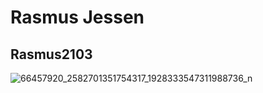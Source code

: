 <h1>Rasmus Jessen</h1>
<h2>Rasmus2103</h2>

![66457920_2582701351754317_1928333547311988736_n](https://user-images.githubusercontent.com/113165703/215467238-3a3bd19c-c0cf-4dd0-8a45-901f85301636.jpg)





